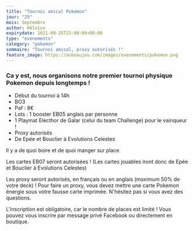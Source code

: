 ```yaml
---
title: "Tournoi amical Pokémon"
jour: "25"
mois: Septembre
author: Héloïse
expirydate: 2021-09-25T23:00:00+00:00
type: "evenements"
category: "pokemon"
sommaire: "Tournoi amical, proxy autorisés !"
feature_image: https://aubeaujeu.com/images/evenements/pokemon.png
---
```

### Ca y est, nous organisons notre premier tournoi physique Pokemon depuis longtemps !

* Début du tournoi à 14h
* BO3
* Paf : 8€
* Lots : 1 booster EB05 anglais par personne
* 1 Playmat Electhor de Galar (celui du team Challenge) pour le vainqueur !
* Proxy autorisés
* De Epée et Bouclier à Evolutions Celestes

Il y a de quoi boire et de quoi manger sur place

Les cartes EB07 seront autorisées ! (Les cartes jouables iront donc de Epée et Bouclier à Evolutions Celestes)

Les proxy seront autorisés, en français ou en anglais (maximum 50% de votre deck) !
Pour faire un proxy, vous devez mettre une carte Pokemon énergie sous votre fausse carte imprimée. N'hésitez pas si vous avez des questions.

L'inscription est obligatoire, car le nombre de places est limité !
Vous pouvez vous inscrire par message privé Facebook ou directement en boutique.
